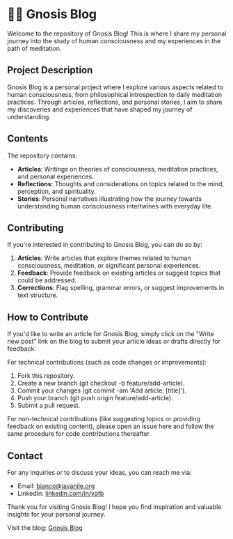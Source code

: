 # 🧘‍♂️ Gnosis Blog

Welcome to the repository of Gnosis Blog! This is where I share my personal journey into the study of human consciousness and my experiences in the path of meditation.

## Project Description

Gnosis Blog is a personal project where I explore various aspects related to human consciousness, from philosophical introspection to daily meditation practices. Through articles, reflections, and personal stories, I aim to share my discoveries and experiences that have shaped my journey of understanding.

## Contents

The repository contains:

- **Articles**: Writings on theories of consciousness, meditation practices, and personal experiences.
- **Reflections**: Thoughts and considerations on topics related to the mind, perception, and spirituality.
- **Stories**: Personal narratives illustrating how the journey towards understanding human consciousness intertwines with everyday life.

## Contributing

If you're interested in contributing to Gnosis Blog, you can do so by:

1. **Articles**: Write articles that explore themes related to human consciousness, meditation, or significant personal experiences.
2. **Feedback**: Provide feedback on existing articles or suggest topics that could be addressed.
3. **Corrections**: Flag spelling, grammar errors, or suggest improvements in text structure.


## How to Contribute

If you'd like to write an article for Gnosis Blog, simply click on the "Write new post" link on the blog to submit your article ideas or drafts directly for feedback.

For technical contributions (such as code changes or improvements):

1. Fork this repository.
2. Create a new branch (git checkout -b feature/add-article).
3. Commit your changes (git commit -am 'Add article: [title]').
4. Push your branch (git push origin feature/add-article).
5. Submit a pull request.

For non-technical contributions (like suggesting topics or providing feedback on existing content), please open an issue here and follow the same procedure for code contributions thereafter.

## Contact

For any inquiries or to discuss your ideas, you can reach me via:

- Email: [bianco@javanile.org](mailto:bianco@javanile.org)
- LinkedIn: [linkedin.com/in/yafb](https://www.linkedin.com/in/yafb)

Thank you for visiting Gnosis Blog! I hope you find inspiration and valuable insights for your personal journey.

Visit the blog: [Gnosis Blog](https://gnosis.yafb.net)
